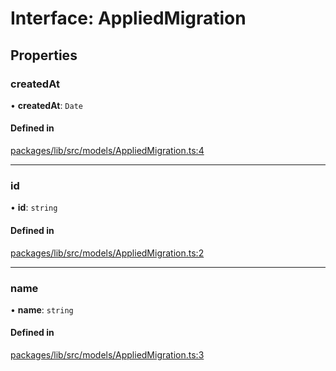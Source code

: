 # Interface: AppliedMigration

## Properties

### createdAt

• **createdAt**: `Date`

#### Defined in

[packages/lib/src/models/AppliedMigration.ts:4](https://github.com/Knaackee/hotmig/blob/2536646/packages/lib/src/models/AppliedMigration.ts#L4)

___

### id

• **id**: `string`

#### Defined in

[packages/lib/src/models/AppliedMigration.ts:2](https://github.com/Knaackee/hotmig/blob/2536646/packages/lib/src/models/AppliedMigration.ts#L2)

___

### name

• **name**: `string`

#### Defined in

[packages/lib/src/models/AppliedMigration.ts:3](https://github.com/Knaackee/hotmig/blob/2536646/packages/lib/src/models/AppliedMigration.ts#L3)

